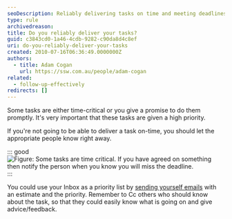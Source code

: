 ```yaml
---
seoDescription: Reliably delivering tasks on time and meeting deadlines is crucial for maintaining trust and credibility.
type: rule
archivedreason:
title: Do you reliably deliver your tasks?
guid: c3843cd0-1a46-4cdb-9282-c90da8d4c8ef
uri: do-you-reliably-deliver-your-tasks
created: 2010-07-16T06:36:49.0000000Z
authors:
  - title: Adam Cogan
    url: https://ssw.com.au/people/adam-cogan
related:
  - follow-up-effectively
redirects: []
---
```


Some tasks are either time-critical or you give a promise to do them promptly. It's very important that these tasks are given a high priority.

<!--endintro-->

If you're not going to be able to deliver a task on-time, you should let the appropriate people know right away.

::: good  
![Figure: Some tasks are time critical. If you have agreed on something then notify the person when you know you will miss the deadline.](/ticking-clock.jpg)  
:::

You could use your Inbox as a priority list by [sending yourself emails](/send-to-myself-emails) with an estimate and the priority. Remember to Cc others who should know about the task, so that they could easily know what is going on and give advice/feedback.
